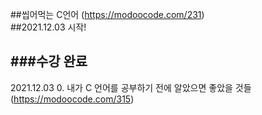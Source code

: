 ##씹어먹는 C언어 (https://modoocode.com/231)   
##2021.12.03 시작!


###수강 완료
-----------

2021.12.03 0. 내가 C 언어를 공부하기 전에 알았으면 좋았을 것들 (https://modoocode.com/315)
